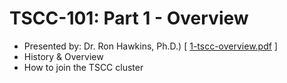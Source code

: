 # TSCC-101: Part 1 - Overview

* Presented by: Dr. Ron Hawkins, Ph.D.) [ [1-tscc-overview.pdf](1-tscc_overview.pdf) ]
* History & Overview  
* How to join the TSCC cluster

